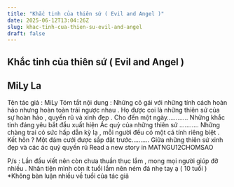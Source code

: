 ```yaml
---
title: "Khắc tinh của thiên sứ ( Evil and Angel )"
date: 2025-06-12T13:04:26Z
slug: khac-tinh-cua-thien-su-evil-and-angel
draft: false
---
```


## Khắc tinh của thiên sứ ( Evil and Angel )

## MiLy La

Tên tác giả : MiLy
 Tóm tắt nội dung :
 Những cô gái với những tính cách hoàn hảo nhưng hoàn toàn trái ngược nhau . Họ được coi là những thiên sứ của sự hoàn hảo , quyến rũ và xinh đẹp . Cho đến một ngày…………
 Những khắc tinh đáng yêu bắt đầu xuất hiện
 Ác quỷ của những thiên sứ ………..
 Những chàng trai có sức hấp dẫn kỳ lạ , mỗi người đều có một cá tính riêng biệt .
 Kết hôn ?
 Một đám cưới được sắp đặt trước……….
 Giữa những thiên sứ xinh đẹp và các ác quỷ quyến rũ
 Read a new story in MATNGU12CHOMSAO
 
P/s : Lần đầu viết nên còn chưa thuần thục lắm , mong mọi người giúp đỡ nhiều . Nhân tiện mình còn ít tuổi lắm nên ném đá nhẹ tay ạ ( 10 tuổi ) 
*Không bàn luận nhiều về tuổi của tác giả